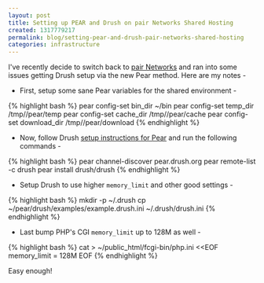 ```yaml
---
layout: post
title: Setting up PEAR and Drush on pair Networks Shared Hosting
created: 1317779217
permalink: blog/setting-pear-and-drush-pair-networks-shared-hosting
categories: infrastructure
---
```

I've recently decide to switch back to [pair Networks](http://promote.pair.com/direct.pl?erikwebb.net+143665) and ran into some issues getting Drush setup via the new Pear method. Here are my notes -

- First, setup some sane Pear variables for the shared environment -

{% highlight bash %}
pear config-set bin_dir ~/bin
pear config-set temp_dir /tmp/<username>/pear/temp
pear config-set cache_dir /tmp/<username>/pear/cache
pear config-set download_dir /tmp/<username>/pear/download
{% endhighlight %}

- Now, follow Drush [setup instructions for Pear](http://pear.drush.org/) and run the following commands -

{% highlight bash %}
pear channel-discover pear.drush.org
pear remote-list -c drush
pear install drush/drush
{% endhighlight %}

- Setup Drush to use higher `memory_limit` and other good settings -

{% highlight bash %}
mkdir -p ~/.drush
cp ~/pear/drush/examples/example.drush.ini ~/.drush/drush.ini
{% endhighlight %}

- Last bump PHP's CGI `memory_limit` up to 128M as well -

{% highlight bash %}
cat > ~/public_html/fcgi-bin/php.ini <<EOF
memory_limit = 128M
EOF
{% endhighlight %}

Easy enough!
